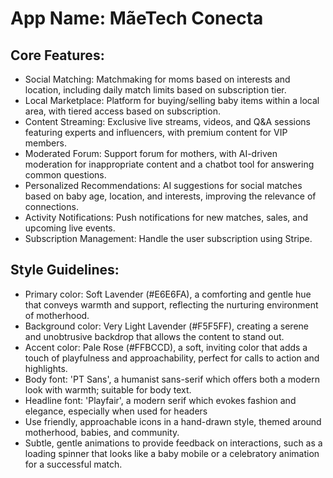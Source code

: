# **App Name**: MãeTech Conecta

## Core Features:

- Social Matching: Matchmaking for moms based on interests and location, including daily match limits based on subscription tier.
- Local Marketplace: Platform for buying/selling baby items within a local area, with tiered access based on subscription.
- Content Streaming: Exclusive live streams, videos, and Q&A sessions featuring experts and influencers, with premium content for VIP members.
- Moderated Forum: Support forum for mothers, with AI-driven moderation for inappropriate content and a chatbot tool for answering common questions.
- Personalized Recommendations: AI suggestions for social matches based on baby age, location, and interests, improving the relevance of connections.
- Activity Notifications: Push notifications for new matches, sales, and upcoming live events.
- Subscription Management: Handle the user subscription using Stripe.

## Style Guidelines:

- Primary color: Soft Lavender (#E6E6FA), a comforting and gentle hue that conveys warmth and support, reflecting the nurturing environment of motherhood.
- Background color: Very Light Lavender (#F5F5FF), creating a serene and unobtrusive backdrop that allows the content to stand out.
- Accent color: Pale Rose (#FFBCCD), a soft, inviting color that adds a touch of playfulness and approachability, perfect for calls to action and highlights.
- Body font: 'PT Sans', a humanist sans-serif which offers both a modern look with warmth; suitable for body text.
- Headline font: 'Playfair', a modern serif which evokes fashion and elegance, especially when used for headers
- Use friendly, approachable icons in a hand-drawn style, themed around motherhood, babies, and community.
- Subtle, gentle animations to provide feedback on interactions, such as a loading spinner that looks like a baby mobile or a celebratory animation for a successful match.